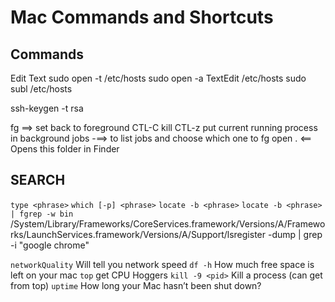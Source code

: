 # Mac Commands and Shortcuts

## Commands

Edit Text
sudo open -t /etc/hosts
sudo open -a TextEdit /etc/hosts
sudo subl /etc/hosts

ssh-keygen -t rsa

fg ==> set back to foreground
CTL-C kill
CTL-z put current running process in background
jobs -==> to list jobs and choose which one to fg
open .  <== Opens this folder in Finder

## SEARCH

`type <phrase>`
`which [-p] <phrase>`
`locate -b <phrase>`
`locate -b <phrase> | fgrep -w bin`
/System/Library/Frameworks/CoreServices.framework/Versions/A/Frameworks/LaunchServices.framework/Versions/A/Support/lsregister -dump | grep -i "google chrome"

`networkQuality` Will tell you network speed
`df -h` How much free space is left on your mac
`top` get CPU Hoggers
`kill -9 <pid>` Kill a process (can get from top)
`uptime` How long your Mac hasn’t been shut down?
